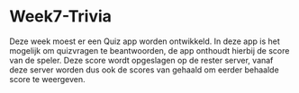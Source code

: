 # Week7-Trivia

Deze week moest er een Quiz app worden ontwikkeld. In deze app is het mogelijk om quizvragen te beantwoorden, de app onthoudt hierbij de score 
van de speler. Deze score wordt opgeslagen op de rester server, vanaf deze server worden dus ook de scores van gehaald om eerder behaalde score
te weergeven.
